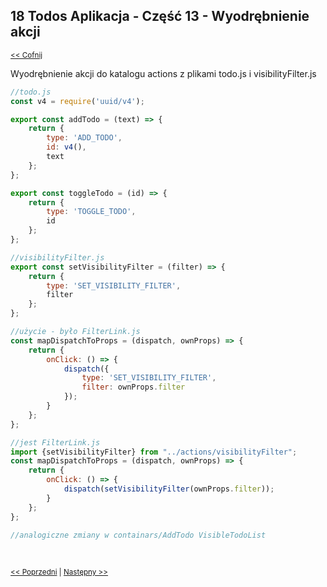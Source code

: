 ## 18 Todos Aplikacja - Część 13 - Wyodrębnienie akcji
<sub>[<< Cofnij](https://github.com/donatuss/Redux/blob/master/README.md)</sub><br/>

Wyodrębnienie akcji do katalogu actions z plikami todo.js i visibilityFilter.js        

```javascript
//todo.js
const v4 = require('uuid/v4');

export const addTodo = (text) => {
    return {
        type: 'ADD_TODO',
        id: v4(),
        text
    };
};

export const toggleTodo = (id) => {
    return {
        type: 'TOGGLE_TODO',
        id
    };
};

//visibilityFilter.js
export const setVisibilityFilter = (filter) => {
    return {
        type: 'SET_VISIBILITY_FILTER',
        filter
    };
};
```

```javascript
//użycie - było FilterLink.js
const mapDispatchToProps = (dispatch, ownProps) => {
    return {
        onClick: () => {
            dispatch({
                type: 'SET_VISIBILITY_FILTER',
                filter: ownProps.filter
            });
        }
    };
};

//jest FilterLink.js
import {setVisibilityFilter} from "../actions/visibilityFilter";
const mapDispatchToProps = (dispatch, ownProps) => {
    return {
        onClick: () => {
            dispatch(setVisibilityFilter(ownProps.filter));
        }
    };
};

//analogiczne zmiany w containars/AddTodo VisibleTodoList
```

 <br/>
 
 <sub>[<< Poprzedni](https://github.com/donatuss/Redux/blob/master/17-todoapps-react-redux-connect-3/README.md)
   | [Następny >>](https://github.com/donatuss/Redux/blob/master/19-todoapps-simplifying-arrow-functions/README.md)
 </sub>